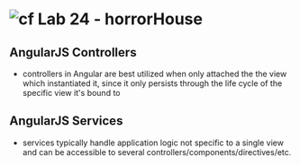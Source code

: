 ![cf](https://i.imgur.com/7v5ASc8.png) Lab 24 - horrorHouse
======

## AngularJS Controllers
  * controllers in Angular are best utilized when only attached the the view which instantiated it, since it only persists through the life cycle of the specific view it's bound to

## AngularJS Services
  * services typically handle application logic not specific to a single view and can be accessible to several controllers/components/directives/etc.
